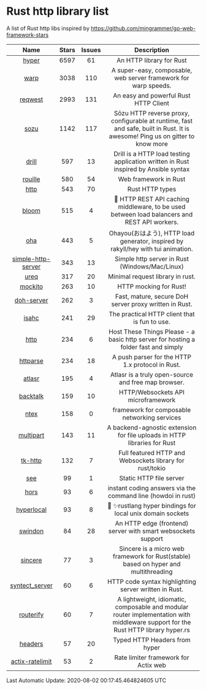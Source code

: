 # Rust http library list

A list of Rust http libs inspired by https://github.com/mingrammer/go-web-framework-stars


|Name|Stars|Issues|Description|
|:--:|:---:|:--:|:----:|
|[hyper](https://github.com/hyperium/hyper)|6597|61|An HTTP library for Rust|
|[warp](https://github.com/seanmonstar/warp)|3038|110|A super-easy, composable, web server framework for warp speeds.|
|[reqwest](https://github.com/seanmonstar/reqwest)|2993|131|An easy and powerful Rust HTTP Client|
|[sozu](https://github.com/sozu-proxy/sozu)|1142|117|Sōzu HTTP reverse proxy, configurable at runtime, fast and safe, built in Rust. It is awesome! Ping us on gitter to know more|
|[drill](https://github.com/fcsonline/drill)|597|13|Drill is a HTTP load testing application written in Rust  inspired by Ansible syntax|
|[rouille](https://github.com/tomaka/rouille)|580|54|Web framework in Rust|
|[http](https://github.com/hyperium/http)|543|70|Rust HTTP types|
|[bloom](https://github.com/valeriansaliou/bloom)|515|4|:cherry_blossom: HTTP REST API caching middleware, to be used between load balancers and REST API workers.|
|[oha](https://github.com/hatoo/oha)|443|5|Ohayou(おはよう), HTTP load generator, inspired by rakyll/hey with tui animation.|
|[simple-http-server](https://github.com/TheWaWaR/simple-http-server)|343|13|Simple http server in Rust (Windows/Mac/Linux)|
|[ureq](https://github.com/algesten/ureq)|317|20|Minimal request library in rust.|
|[mockito](https://github.com/lipanski/mockito)|263|10|HTTP mocking for Rust!|
|[doh-server](https://github.com/jedisct1/doh-server)|262|3|Fast, mature, secure DoH server proxy written in Rust.|
|[isahc](https://github.com/sagebind/isahc)|241|29|The practical HTTP client that is fun to use.|
|[http](https://github.com/thecoshman/http)|234|6|Host These Things Please - a basic http server for hosting a folder fast and simply|
|[httparse](https://github.com/seanmonstar/httparse)|234|18|A push parser for the HTTP 1.x protocol in Rust.|
|[atlasr](https://github.com/atlasr-org/atlasr)|195|4|Atlasr is a truly open-source and free map browser.|
|[backtalk](https://github.com/lord/backtalk)|159|10|HTTP/Websockets API microframework|
|[ntex](https://github.com/ntex-rs/ntex)|158|0|framework for composable networking services |
|[multipart](https://github.com/abonander/multipart)|143|11|A backend-agnostic extension for file uploads in HTTP libraries for Rust|
|[tk-http](https://github.com/swindon-rs/tk-http)|132|7|Full featured HTTP and Websockets library for rust/tokio|
|[see](https://github.com/wyhaya/see)|99|1|Static HTTP file server|
|[hors](https://github.com/WindSoilder/hors)|93|6|instant coding answers via the command line (howdoi in rust)|
|[hyperlocal](https://github.com/softprops/hyperlocal)|93|8|🔌 ✨rustlang hyper bindings for local unix domain sockets|
|[swindon](https://github.com/swindon-rs/swindon)|84|28|An HTTP edge (frontend) server with smart websockets support|
|[sincere](https://github.com/danclive/sincere)|77|3|Sincere is a micro web framework for Rust(stable) based on hyper and multithreading|
|[syntect_server](https://github.com/sourcegraph/syntect_server)|60|6|HTTP code syntax highlighting server written in Rust.|
|[routerify](https://github.com/routerify/routerify)|60|7|A lightweight, idiomatic, composable and modular router implementation with middleware support for the Rust HTTP library hyper.rs|
|[headers](https://github.com/hyperium/headers)|57|20|Typed HTTP Headers from hyper|
|[actix-ratelimit](https://github.com/TerminalWitchcraft/actix-ratelimit)|53|2|Rate limiter framework for Actix web|

Last Automatic Update: 2020-08-02 00:17:45.464824605 UTC